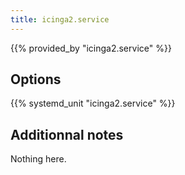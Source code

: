 ```yaml
---
title: icinga2.service
---
```


{{% provided_by "icinga2.service" %}}

## Options

{{% systemd_unit "icinga2.service" %}}

## Additionnal notes

Nothing here.